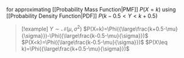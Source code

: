 for approximating [[Probability Mass Function|PMF]] $P(X=k)$ using [[Probability Density Function|PDF]] $P(k-0.5<Y<k+0.5)$
> [!example]
> $Y\sim\mathcal{N}(\mu,\sigma^2)$
> $P(X=k)=\Phi({\large\frac{k+0.5-\mu}{\sigma}})-\Phi({\large\frac{k-0.5-\mu}{\sigma}})$
> $P(X<k)=\Phi({\large\frac{k-0.5-\mu}{\sigma}})$
> $P(X\leq k)=\Phi({\large\frac{k+0.5-\mu}{\sigma}})$
